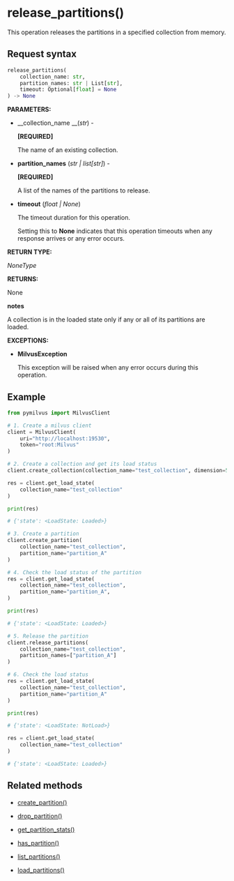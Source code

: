 # release_partitions()

This operation releases the partitions in a specified collection from memory.

## Request syntax

```python
release_partitions(
    collection_name: str,
    partition_names: str | List[str],
    timeout: Optional[float] = None
) -> None
```

__PARAMETERS:__

- __collection_name __(_str_) -

    __[REQUIRED]__

    The name of an existing collection.

- __partition_names__ (_str | list[str]_) -

    __[REQUIRED]__

    A list of the names of the partitions to release.

- __timeout__ (_float _|_ None_)  

    The timeout duration for this operation. 

    Setting this to __None__ indicates that this operation timeouts when any response arrives or any error occurs.

__RETURN TYPE:__

_NoneType_

__RETURNS:__

None

<div class="admonition note">

<p><b>notes</b></p>

<p>A collection is in the loaded state only if any or all of its partitions are loaded.</p>

</div>

__EXCEPTIONS:__

- __MilvusException__

    This exception will be raised when any error occurs during this operation.

## Example

```python
from pymilvus import MilvusClient

# 1. Create a milvus client
client = MilvusClient(
    uri="http://localhost:19530",
    token="root:Milvus"
)

# 2. Create a collection and get its load status
client.create_collection(collection_name="test_collection", dimension=5)

res = client.get_load_state(
    collection_name="test_collection"
)

print(res)

# {'state': <LoadState: Loaded>}

# 3. Create a partition
client.create_partition(
    collection_name="test_collection", 
    partition_name="partition_A"
)

# 4. Check the load status of the partition
res = client.get_load_state(
    collection_name="test_collection",
    partition_name="partition_A",
)

print(res)

# {'state': <LoadState: Loaded>}

# 5. Release the partition
client.release_partitions(
    collection_name="test_collection",
    partition_names=["partition_A"]
)

# 6. Check the load status
res = client.get_load_state(
    collection_name="test_collection",
    partition_name="partition_A"
)

print(res)

# {'state': <LoadState: NotLoad>}

res = client.get_load_state(
    collection_name="test_collection"
)

# {'state': <LoadState: Loaded>}
```

## Related methods

- [create_partition()](./create_partition.md)

- [drop_partition()](./drop_partition.md)

- [get_partition_stats()](./get_partition_stats.md)

- [has_partition()](./has_partition.md)

- [list_partitions()](./list_partitions.md)

- [load_partitions()](./load_partitions.md)


